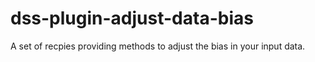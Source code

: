 # dss-plugin-adjust-data-bias
A set of recpies providing methods to adjust the bias in your input data.
